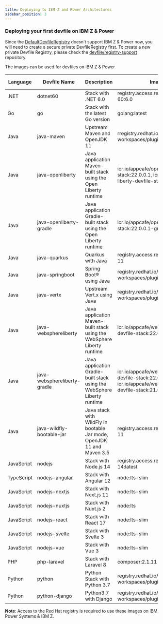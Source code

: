 ```yaml
---
title: Deploying to IBM-Z and Power Architectures
sidebar_position: 3
---
```

[//]: # (Add prerequisite section)

### Deploying your first devfile on IBM Z & Power
Since the [DefaultDevfileRegistry](https://registry.devfile.io/viewer) doesn't support IBM Z & Power now, you will need to create a secure private DevfileRegistry first. To create a new private Devfile Registry, please check the [devfile/registry-support](https://github.com/devfile/registry-support) repository.

The images can be used for devfiles on IBM Z & Power

|Language   | Devfile Name  | Description   | Image Source  | Supported Platform    |
| ----------- | ----------- | ----------- | ----------- | ----------- |
| .NET | dotnet60 | Stack with .NET 6.0 | registry.access.redhat.com/ubi8/dotnet-60:6.0 | s390x |
| Go   | go | Stack with the latest Go version | golang:latest | s390x, ppc64le |
| Java      | java-maven    | Upstream Maven and OpenJDK 11 | rregistry.redhat.io/codeready-workspaces/plugin-java11-rhel8 | s390x, ppc64le |
| Java      | java-openliberty | Java application Maven-built stack using the Open Liberty runtime | icr.io/appcafe/open-liberty-devfile-stack:22.0.0.1, icr.io/appcafe/open-liberty-devfile-stack:21.0.0.12 | s390x, ppc64le |
| Java      | java-openliberty-gradle | Java application Gradle-built stack using the Open Liberty runtime | icr.io/appcafe/open-liberty-devfile-stack:22.0.0.1-gradle | s390x, ppc64le |
| Java | java-quarkus | Quarkus with Java | registry.access.redhat.com/ubi8/openjdk-11 | s390x, ppc64le |
| Java | java-springboot | Spring Boot® using Java| registry.redhat.io/codeready-workspaces/plugin-java11-rhel8 | s390x, ppc64le |
| Java | java-vertx | Upstream Vert.x using Java | registry.redhat.io/codeready-workspaces/plugin-java11-rhel8 | s390x, ppc64le |
| Java | java-websphereliberty | Java application Maven-built stack using the WebSphere Liberty runtime | icr.io/appcafe/websphere-liberty-devfile-stack:22.0.0.1 | s390x, ppc64le |
| Java | java-websphereliberty-gradle | Java application Gradle-built stack using the WebSphere Liberty runtime | icr.io/appcafe/websphere-liberty-devfile-stack:22.0.0.1-gradle, icr.io/appcafe/websphere-liberty-devfile-stack:21.0.0.12-gradle | s390x, ppc64le |
| Java | java-wildfly-bootable-jar | Java stack with WildFly in bootable Jar mode, OpenJDK 11 and Maven 3.5 | registry.access.redhat.com/ubi8/openjdk-11 | s390x, ppc64le |
| JavaScript | nodejs | Stack with Node.js 14 | registry.access.redhat.com/ubi8/nodejs-14:latest | s390x, ppc64le |
| TypeScript | nodejs-angular | Stack with Angular 12 | node:lts-slim | s390x, ppc64le |
| JavaScript | nodejs-nextjs | Stack with Next.js 11 | node:lts-slim | s390x, ppc64le |
| JavaScript | nodejs-nuxtjs | Stack with Nuxt.js 2 | node:lts | s390x, ppc64le |
| JavaScript | nodejs-react | Stack with React 17 | node:lts-slim | s390x, ppc64le |
| JavaScript | nodejs-svelte | Stack with Svelte 3 | node:lts-slim | s390x, ppc64le |
| JavaScript | nodejs-vue | Stack with Vue 3 | node:lts-slim | s390x, ppc64le |
| PHP | php-laravel | Stack with Laravel 8 | composer:2.1.11 | s390x, ppc64le |
| Python | python | Python Stack with Python 3.7 | registry.redhat.io/codeready-workspaces/plugin-java8-rhel8 | s390x, ppc64le |
| Python | python-django| Python3.7 with Django| registry.redhat.io/codeready-workspaces/plugin-java8-rhel8 | s390x, ppc64le |

**Note**: Access to the Red Hat registry is required to use these images on IBM Power Systems & IBM Z.

[//]: # (Steps to use devfiles can be found in Deploying your first devfile)
